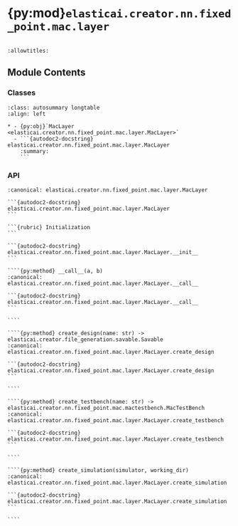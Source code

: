 # {py:mod}`elasticai.creator.nn.fixed_point.mac.layer`

```{py:module} elasticai.creator.nn.fixed_point.mac.layer
```

```{autodoc2-docstring} elasticai.creator.nn.fixed_point.mac.layer
:allowtitles:
```

## Module Contents

### Classes

````{list-table}
:class: autosummary longtable
:align: left

* - {py:obj}`MacLayer <elasticai.creator.nn.fixed_point.mac.layer.MacLayer>`
  - ```{autodoc2-docstring} elasticai.creator.nn.fixed_point.mac.layer.MacLayer
    :summary:
    ```
````

### API

`````{py:class} MacLayer(vector_width: int, fxp_params: elasticai.creator.nn.fixed_point.number_converter.FXPParams)
:canonical: elasticai.creator.nn.fixed_point.mac.layer.MacLayer

```{autodoc2-docstring} elasticai.creator.nn.fixed_point.mac.layer.MacLayer
```

```{rubric} Initialization
```

```{autodoc2-docstring} elasticai.creator.nn.fixed_point.mac.layer.MacLayer.__init__
```

````{py:method} __call__(a, b)
:canonical: elasticai.creator.nn.fixed_point.mac.layer.MacLayer.__call__

```{autodoc2-docstring} elasticai.creator.nn.fixed_point.mac.layer.MacLayer.__call__
```

````

````{py:method} create_design(name: str) -> elasticai.creator.file_generation.savable.Savable
:canonical: elasticai.creator.nn.fixed_point.mac.layer.MacLayer.create_design

```{autodoc2-docstring} elasticai.creator.nn.fixed_point.mac.layer.MacLayer.create_design
```

````

````{py:method} create_testbench(name: str) -> elasticai.creator.nn.fixed_point.mac.mactestbench.MacTestBench
:canonical: elasticai.creator.nn.fixed_point.mac.layer.MacLayer.create_testbench

```{autodoc2-docstring} elasticai.creator.nn.fixed_point.mac.layer.MacLayer.create_testbench
```

````

````{py:method} create_simulation(simulator, working_dir)
:canonical: elasticai.creator.nn.fixed_point.mac.layer.MacLayer.create_simulation

```{autodoc2-docstring} elasticai.creator.nn.fixed_point.mac.layer.MacLayer.create_simulation
```

````

`````
